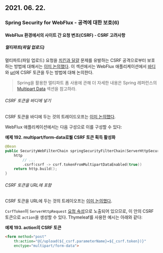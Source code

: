 ## 2021. 06. 22.

### Spring Security for WebFlux - 공격에 대한 보호(6)

#### WebFlux 환경에서의 사이트 간 요청 변조(CSRF) - CSRF 고려사항

##### 멀티파트(파일 업로드)

멀티파트(파일 업로드) 요청을 [치킨과 달걀][wikipedia-chicken-or-the-eggs] 문제를 유발하는 CSRF 공격으로부터 보호하는 방법에 대해서는 [이미 논의했다][csrf-considerations-multipart]. 이 섹션에서는 WebFlux 애플리케이션에서 [바디][csrf-considerations-multipart-body]와 [url][csrf-considerations-multipart-url]에 CSRF 토큰을 두는 방법에 대해 논의한다.

> Spring을 활용한 멀티파트 폼 사용에 관해 더 자세한 내용은 Spring 레퍼런스의 [Multipart Data][spring-webflux-multipart] 섹션을 참고하라.

###### CSRF 토큰을 바디에 넣기

CSRF 토큰을 바디에 두는 것의 트레이드오프는 [이미 논의했다][csrf-considerations-multipart].

WebFlux 애플리케이션에서는 다음 구성으로 이를 구성할 수 있다:

**예제 192. multipart/form-data로붵 CSRF 토큰 획득 활성화**

```kotlin
@Bean
public SecurityWebFilterChain springSecurityFilterChain(ServerHttpSecurity http) {
    http
        // ...
        .csrf(csrf -> csrf.tokenFromMultipartDataEnabled(true))
    return http.build();
}
```

###### CSRF 토큰을 URL에 포함

CSRF 토큰을 URL에 두는 것의 트레이오프는 [이미 논의했다][csrf-considerations-multipart].

`CsrfToken`이 `ServerHttpRequest` [요청 속성][webflux-csrf-include]으로 노출되어 있으므로, 이 안의 CSRF 토큰으로 `action`을 생성할 수 있다. Thymeleaf를 사용한 예시는 아래와 같다:

**예제 193. action의 CSRF 토큰**

```html
<form method="post"
    th:action="@{/upload(${_csrf.parameterName}=${_csrf.token})}"
    enctype="multipart/form-data">
```



[csrf-considerations-multipart]: https://docs.spring.io/spring-security/site/docs/5.4.1/reference/html5/#csrf-considerations-multipart
[wikipedia-chicken-or-the-eggs]: https://en.wikipedia.org/wiki/Chicken_or_the_egg
[csrf-considerations-multipart-body]: https://docs.spring.io/spring-security/site/docs/5.4.1/reference/html5/#webflux-csrf-considerations-multipart-body
[csrf-considerations-multipart-url]: https://docs.spring.io/spring-security/site/docs/5.4.1/reference/html5/#webflux-csrf-considerations-multipart-url
[spring-webflux-multipart]: https://docs.spring.io/spring/docs/5.2.x/spring-framework-reference/web-reactive.html#webflux-multipart
[webflux-csrf-include]: https://docs.spring.io/spring-security/site/docs/5.4.1/reference/html5/#webflux-csrf-include